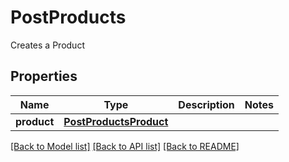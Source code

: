 # PostProducts

Creates a Product
## Properties
Name | Type | Description | Notes
------------ | ------------- | ------------- | -------------
**product** | [**PostProductsProduct**](PostProductsProduct.md) |  | 

[[Back to Model list]](../README.md#documentation-for-models) [[Back to API list]](../README.md#documentation-for-api-endpoints) [[Back to README]](../README.md)


